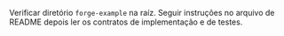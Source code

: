 Verificar diretório `forge-example` na raíz. Seguir instruções no arquivo de README depois ler os contratos de implementação e de testes.
